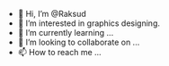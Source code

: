- 👋 Hi, I’m @Raksud
- 👀 I’m interested in graphics designing.
- 🌱 I’m currently learning ...
- 💞️ I’m looking to collaborate on ...
- 📫 How to reach me ...

<!---
Raksud/Raksud is a ✨ special ✨ repository because its `README.md` (this file) appears on your GitHub profile.
You can click the Preview link to take a look at your changes.
--->
